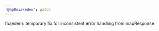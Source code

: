 ```yaml
---
'@ap0nia/eden': patch
---
```


fix(eden): temporary fix for inconsistent error handling from mapResponse
